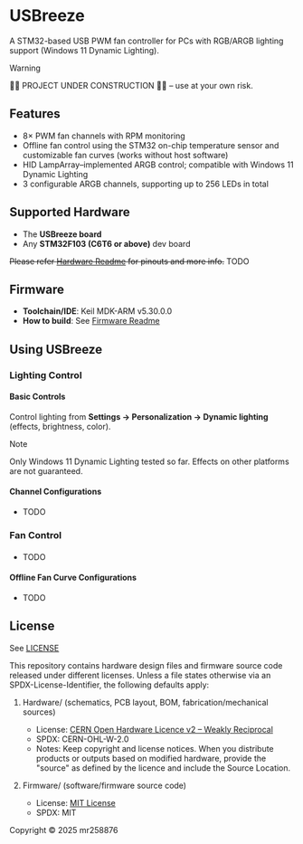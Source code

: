 # USBreeze

A STM32-based USB PWM fan controller for PCs with RGB/ARGB lighting support (Windows 11 Dynamic Lighting).  

> [!WARNING]
> 🚧🚧 PROJECT UNDER CONSTRUCTION 🚧🚧 – use at your own risk.

## Features

- 8× PWM fan channels with RPM monitoring
- Offline fan control using the STM32 on-chip temperature sensor and customizable fan curves (works without host software)
- HID LampArray–implemented ARGB control; compatible with Windows 11 Dynamic Lighting
- 3 configurable ARGB channels, supporting up to 256 LEDs in total

## Supported Hardware

- The **USBreeze board**
- Any **STM32F103 (C6T6 or above)** dev board

~~Please refer [Hardware Readme](Hardware/README.md) for pinouts and more info.~~ TODO

## Firmware
- **Toolchain/IDE**: Keil MDK-ARM v5.30.0.0
- **How to build**: See [Firmware Readme](Firmware/README.md)

## Using USBreeze

### Lighting Control

#### Basic Controls

Control lighting from **Settings -> Personalization -> Dynamic lighting** (effects, brightness, color).

> [!Note]
> Only Windows 11 Dynamic Lighting tested so far. Effects on other platforms are not guaranteed.

#### Channel Configurations

- TODO

### Fan Control

#### 

- TODO

#### Offline Fan Curve Configurations

- TODO

## License

See [LICENSE](LICENSE)

This repository contains hardware design files and firmware source code released
under different licenses. Unless a file states otherwise via an
SPDX-License-Identifier, the following defaults apply:

1) Hardware/  (schematics, PCB layout, BOM, fabrication/mechanical sources)
   - License: [CERN Open Hardware Licence v2 – Weakly Reciprocal](LICENSES/CERN-OHL-W-2.0.txt)
   - SPDX: CERN-OHL-W-2.0
   - Notes: Keep copyright and license notices. When you distribute products or
          outputs based on modified hardware, provide the "source" as defined
          by the licence and include the Source Location.

2) Firmware/  (software/firmware source code)
   - License: [MIT License](LICENSES/MIT.txt)
   - SPDX: MIT

Copyright © 2025 mr258876
